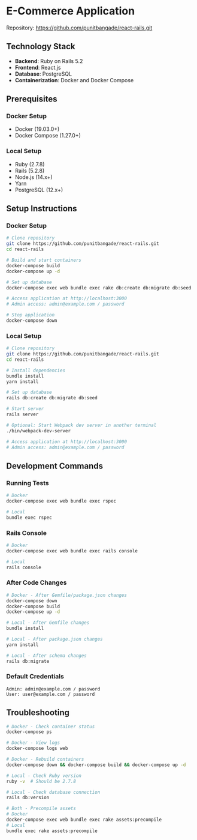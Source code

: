 # E-Commerce Application

Repository: https://github.com/punitbangade/react-rails.git

## Technology Stack

- **Backend**: Ruby on Rails 5.2
- **Frontend**: React.js
- **Database**: PostgreSQL
- **Containerization**: Docker and Docker Compose

## Prerequisites

### Docker Setup
- Docker (19.03.0+)
- Docker Compose (1.27.0+)

### Local Setup
- Ruby (2.7.8)
- Rails (5.2.8)
- Node.js (14.x+)
- Yarn
- PostgreSQL (12.x+)

## Setup Instructions

### Docker Setup

```bash
# Clone repository
git clone https://github.com/punitbangade/react-rails.git
cd react-rails

# Build and start containers
docker-compose build
docker-compose up -d

# Set up database
docker-compose exec web bundle exec rake db:create db:migrate db:seed

# Access application at http://localhost:3000
# Admin access: admin@example.com / password

# Stop application
docker-compose down
```

### Local Setup

```bash
# Clone repository
git clone https://github.com/punitbangade/react-rails.git
cd react-rails

# Install dependencies
bundle install
yarn install

# Set up database
rails db:create db:migrate db:seed

# Start server
rails server

# Optional: Start Webpack dev server in another terminal
./bin/webpack-dev-server

# Access application at http://localhost:3000
# Admin access: admin@example.com / password
```

## Development Commands

### Running Tests

```bash
# Docker
docker-compose exec web bundle exec rspec

# Local
bundle exec rspec
```

### Rails Console

```bash
# Docker
docker-compose exec web bundle exec rails console

# Local
rails console
```

### After Code Changes

```bash
# Docker - After Gemfile/package.json changes
docker-compose down
docker-compose build
docker-compose up -d

# Local - After Gemfile changes
bundle install

# Local - After package.json changes
yarn install

# Local - After schema changes
rails db:migrate
```

### Default Credentials

```
Admin: admin@example.com / password
User: user@example.com / password
```

## Troubleshooting

```bash
# Docker - Check container status
docker-compose ps

# Docker - View logs
docker-compose logs web

# Docker - Rebuild containers
docker-compose down && docker-compose build && docker-compose up -d

# Local - Check Ruby version
ruby -v  # Should be 2.7.8

# Local - Check database connection
rails db:version

# Both - Precompile assets
# Docker
docker-compose exec web bundle exec rake assets:precompile
# Local
bundle exec rake assets:precompile
```
